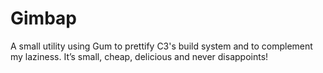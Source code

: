 # Gimbap
 A small utility using Gum to prettify C3's build system and to complement my laziness.  It’s small, cheap, delicious and never disappoints!
